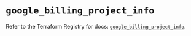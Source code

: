 # `google_billing_project_info`

Refer to the Terraform Registry for docs: [`google_billing_project_info`](https://registry.terraform.io/providers/hashicorp/google/6.11.0/docs/resources/billing_project_info).
